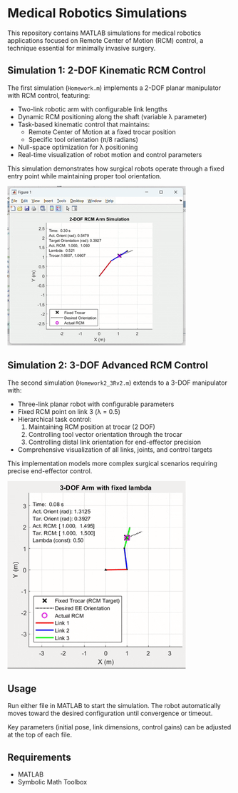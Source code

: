 # Medical Robotics Simulations

This repository contains MATLAB simulations for medical robotics applications focused on Remote Center of Motion (RCM) control, a technique essential for minimally invasive surgery.

## Simulation 1: 2-DOF Kinematic RCM Control

The first simulation (`Homework.m`) implements a 2-DOF planar manipulator with RCM control, featuring:

- Two-link robotic arm with configurable link lengths
- Dynamic RCM positioning along the shaft (variable λ parameter)
- Task-based kinematic control that maintains:
    - Remote Center of Motion at a fixed trocar position
    - Specific tool orientation (π/8 radians)
- Null-space optimization for λ positioning
- Real-time visualization of robot motion and control parameters

This simulation demonstrates how surgical robots operate through a fixed entry point while maintaining proper tool orientation.

![Simulation 1 Animation](./homework/Animation1.gif)

## Simulation 2: 3-DOF Advanced RCM Control

The second simulation (`Homework2_3Rv2.m`) extends to a 3-DOF manipulator with:

- Three-link planar robot with configurable parameters
- Fixed RCM point on link 3 (λ = 0.5)
- Hierarchical task control:
    1. Maintaining RCM position at trocar (2 DOF)
    2. Controlling tool vector orientation through the trocar
    3. Controlling distal link orientation for end-effector precision
- Comprehensive visualization of all links, joints, and control targets

This implementation models more complex surgical scenarios requiring precise end-effector control.

![Simulation 2 Animation](./homework/Animation2.gif)

## Usage

Run either file in MATLAB to start the simulation. The robot automatically moves toward the desired configuration until convergence or timeout.

Key parameters (initial pose, link dimensions, control gains) can be adjusted at the top of each file.

## Requirements

- MATLAB
- Symbolic Math Toolbox